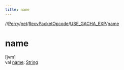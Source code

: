 ```yaml
---
title: name
---
```

//[Perry](../../../../index.html)/[net](../../index.html)/[RecvPacketOpcode](../index.html)/[USE_GACHA_EXP](index.html)/[name](name.html)



# name



[jvm]\
val [name](name.html): [String](https://kotlinlang.org/api/latest/jvm/stdlib/kotlin/-string/index.html)




